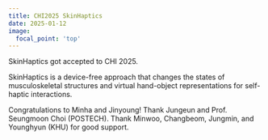 ```yaml
---
title: CHI2025 SkinHaptics 
date: 2025-01-12
image:
  focal_point: 'top'
---
```


SkinHaptics got accepted to CHI 2025. 

SkinHaptics is a device-free approach that changes the states of musculoskeletal structures and virtual hand-object representations for self-haptic interactions.

Congratulations to Minha and Jinyoung! 
Thank Jungeun and Prof. Seungmoon Choi (POSTECH).
Thank Minwoo, Changbeom, Jungmin, and Younghyun (KHU) for good support.


